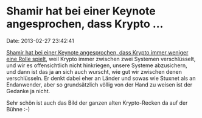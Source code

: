 Shamir hat bei einer Keynote angesprochen, dass Krypto \...
===========================================================

Date: 2013-02-27 23:42:41

[Shamir hat bei einer Keynote angesprochen, dass Krypto immer weniger
eine Rolle
spielt](https://threatpost.com/en_us/blogs/rsa-conference-2013-experts-say-its-time-prepare-post-crypto-world-022613),
weil Krypto immer zwischen zwei Systemen verschlüsselt, und wir es
offensichtlich nicht hinkriegen, unsere Systeme abzusichern, und dann
ist das ja an sich auch wurscht, wie gut wir zwischen denen
verschlüsseln. Er denkt dabei eher an Länder und sowas wie Stuxnet als
an Endanwender, aber so grundsätzlich völlig von der Hand zu weisen ist
der Gedanke ja nicht.

Sehr schön ist auch das Bild der ganzen alten Krypto-Recken da auf der
Bühne :-)
